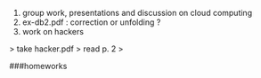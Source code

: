 1. group work, presentations and discussion on cloud computing
2. ex-db2.pdf : correction or unfolding ?
3. work on hackers 
<p>
> take hacker.pdf
> read p. 2
> 

<p>
###homeworks

